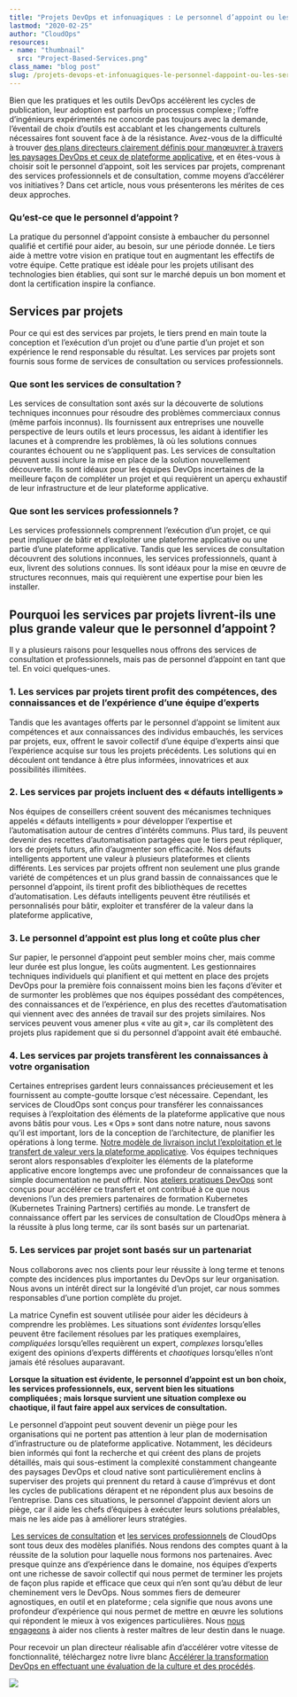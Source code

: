 ```yaml
---
title: "Projets DevOps et infonuagiques : Le personnel d’appoint ou les services par projets?"
lastmod: "2020-02-25"
author: "CloudOps"
resources:
- name: "thumbnail"
  src: "Project-Based-Services.png"
class_name: "blog post"
slug: /projets-devops-et-infonuagiques-le-personnel-dappoint-ou-les-services-par-projets
---
```


<p>Bien que les pratiques et les outils DevOps accélèrent les cycles de publication, leur adoption est parfois un processus complexe ; l’offre d’ingénieurs expérimentés ne concorde pas toujours avec la demande, l’éventail de choix d’outils est accablant et les changements culturels nécessaires font souvent face à de la résistance. Avez-vous de la difficulté à trouver <a href="https://info.cloudops.com/accelerer_la_transformation_devops">des plans directeurs clairement définis pour manœuvrer à travers les paysages DevOps et ceux de plateforme applicative</a>, et en êtes-vous à choisir soit le personnel d’appoint, soit les services par projets, comprenant des services professionnels et de consultation, comme moyens d’accélérer vos initiatives ? Dans cet article, nous vous présenterons les mérites de ces deux approches.</p><h3>Qu’est-ce que le personnel d’appoint ?</h3><p>La pratique du personnel d’appoint consiste à embaucher du personnel qualifié et certifié pour aider, au besoin, sur une période donnée. Le tiers aide à mettre votre vision en pratique tout en augmentant les effectifs de votre équipe. Cette pratique est idéale pour les projets utilisant des technologies bien établies, qui sont sur le marché depuis un bon moment et dont la certification inspire la confiance.&nbsp;</p><h2>Services par projets</h2><p>Pour ce qui est des services par projets, le tiers prend en main toute la conception et l’exécution d’un projet ou d’une partie d’un projet et son expérience le rend responsable du résultat. Les services par projets sont fournis sous forme de services de consultation ou services professionnels.</p><h3>Que sont les services de consultation ?</h3><p>Les services de consultation sont axés sur la découverte de solutions techniques inconnues pour résoudre des problèmes commerciaux connus (même parfois inconnus). Ils fournissent aux entreprises une nouvelle perspective de leurs outils et leurs processus, les aidant à identifier les lacunes et à comprendre les problèmes, là où les solutions connues courantes échouent ou ne s’appliquent pas. Les services de consultation peuvent aussi inclure la mise en place de la solution nouvellement découverte. Ils sont idéaux pour les équipes DevOps incertaines de la meilleure façon de compléter un projet et qui requièrent un aperçu exhaustif de leur infrastructure et de leur plateforme applicative.</p><h3><strong>Que sont les services professionnels ?</strong></h3><p>Les services professionnels comprennent l’exécution d’un projet, ce qui peut impliquer de bâtir et d’exploiter une plateforme applicative ou une partie d’une plateforme applicative. Tandis que les services de consultation découvrent des solutions inconnues, les services professionnels, quant à eux, livrent des solutions connues. Ils sont idéaux pour la mise en œuvre de structures reconnues, mais qui requièrent une expertise pour bien les installer.</p><h2>Pourquoi les services par projets livrent-ils une plus grande valeur que le personnel d’appoint ?</h2><p>Il y a plusieurs raisons pour lesquelles nous offrons des services de consultation et professionnels, mais pas de personnel d’appoint en tant que tel. En voici quelques-unes.</p><h3>1. Les services par projets tirent profit des compétences, des connaissances et de l’expérience d’une équipe d’experts</h3><p>Tandis que les avantages offerts par le personnel d’appoint se limitent aux compétences et aux connaissances des individus embauchés, les services par projets, eux, offrent le savoir collectif d’une équipe d’experts ainsi que l’expérience acquise sur tous les projets précédents. Les solutions qui en découlent ont tendance à être plus informées, innovatrices et aux possibilités illimitées.&nbsp;</p><h3>2. Les services par projets incluent des « défauts intelligents »</h3><p>Nos équipes de conseillers créent souvent des mécanismes techniques appelés « défauts intelligents » pour développer l’expertise et l’automatisation autour de centres d’intérêts communs. Plus tard, ils peuvent devenir des recettes d’automatisation partagées que le tiers peut répliquer, lors de projets futurs, afin d’augmenter son efficacité. Nos défauts intelligents apportent une valeur à plusieurs plateformes et clients différents. Les services par projets offrent non seulement une plus grande variété de compétences et un plus grand bassin de connaissances que le personnel d’appoint, ils tirent profit des bibliothèques de recettes d’automatisation. Les défauts intelligents peuvent être réutilisés et personnalisés pour bâtir, exploiter et transférer de la valeur dans la plateforme applicative,</p><h3>3. Le personnel d’appoint est plus long et coûte plus cher</h3><p>Sur papier, le personnel d’appoint peut sembler moins cher, mais comme leur durée est plus longue, les coûts augmentent. Les gestionnaires techniques individuels qui planifient et qui mettent en place des projets DevOps pour la première fois connaissent moins bien les façons d’éviter et de surmonter les problèmes que nos équipes possédant des compétences, des connaissances et de l’expérience, en plus des recettes d’automatisation qui viennent avec des années de travail sur des projets similaires. Nos services peuvent vous amener plus « vite au git », car ils complètent des projets plus rapidement que si du personnel d’appoint avait été embauché.</p><h3>4. Les services par projets transfèrent les connaissances à votre organisation</h3><p>Certaines entreprises gardent leurs connaissances précieusement et les fournissent au compte-goutte lorsque c’est nécessaire. Cependant, les services de CloudOps sont conçus pour transférer les connaissances requises à l’exploitation des éléments de la plateforme applicative que nous avons bâtis pour vous. Les « Ops » sont dans notre nature, nous savons qu’il est important, lors de la conception de l’architecture, de planifier les opérations à long terme. <a href="https://www.cloudops.com/fr/2019/05/le-modele-de-livraison-cloudops-une-livraison-de-valeur-acceleree-grace-au-code-et-a-la-collaboration/">Notre modèle de livraison inclut l’exploitation et le transfert de valeur vers la plateforme applicative</a>. Vos équipes techniques seront alors responsables d’exploiter les éléments de la plateforme applicative encore longtemps avec une profondeur de connaissances que la simple documentation ne peut offrir. Nos <a href="https://www.cloudops.com/fr/ateliers/">ateliers pratiques DevOps</a> sont conçus pour accélérer ce transfert et ont contribué à ce que nous devenions l’un des premiers partenaires de formation Kubernetes (Kubernetes Training Partners) certifiés au monde. Le transfert de connaissance offert par les services de consultation de CloudOps mènera à la réussite à plus long terme, car ils sont basés sur un partenariat.</p><h3>5. Les services par projet sont basés sur un partenariat</h3><p>Nous collaborons avec nos clients pour leur réussite à long terme et tenons compte des incidences plus importantes du DevOps sur leur organisation. Nous avons un intérêt direct sur la longévité d’un projet, car nous sommes responsables d’une portion complète du projet.</p><p>La matrice Cynefin est souvent utilisée pour aider les décideurs à comprendre les problèmes. Les situations sont <em>évidentes</em> lorsqu’elles peuvent être facilement résolues par les pratiques exemplaires, <em>compliquées</em> lorsqu’elles requièrent un expert, <em>complexes</em> lorsqu’elles exigent des opinions d’experts différents et <em>chaotiques</em> lorsqu’elles n’ont jamais été résolues auparavant.&nbsp;</p><p><strong>Lorsque la situation est évidente, le personnel d’appoint est un bon choix, les services professionnels, eux, servent bien les situations compliquées ; mais lorsque survient une situation complexe ou chaotique, il faut faire appel aux services de consultation.</strong></p><p>Le personnel d’appoint peut souvent devenir un piège pour les organisations qui ne portent pas attention à leur plan de modernisation d’infrastructure ou de plateforme applicative. Notamment, les décideurs bien informés qui font la recherche et qui créent des plans de projets détaillés, mais qui sous-estiment la complexité constamment changeante des paysages DevOps et cloud native sont particulièrement enclins à superviser des projets qui prennent du retard à cause d’imprévus et dont les cycles de publications dérapent et ne répondent plus aux besoins de l’entreprise. Dans ces situations, le personnel d’appoint devient alors un piège, car il aide les chefs d’équipes à exécuter leurs solutions préalables, mais ne les aide pas à améliorer leurs stratégies.</p><p>&nbsp;<a href="https://www.cloudops.com/fr/kubernetes-et-nuage-natif/">Les services de consultation</a> et <a href="https://www.cloudops.com/fr/services-geres-2/">les services professionnels</a> de CloudOps sont tous deux des modèles planifiés. Nous rendons des comptes quant à la réussite de la solution pour laquelle nous formons nos partenaires. Avec presque quinze ans d’expérience dans le domaine, nos équipes d’experts ont une richesse de savoir collectif qui nous permet de terminer les projets de façon plus rapide et efficace que ceux qui n’en sont qu’au début de leur cheminement vers le DevOps. Nous sommes fiers de demeurer agnostiques, en outil et en plateforme ; cela signifie que nous avons une profondeur d’expérience qui nous permet de mettre en œuvre les solutions qui répondent le mieux à vos exigences particulières. Nous <a href="https://www.cloudops.com/fr/2019/12/nos-promesses-envers-notre-clientele/">nous engageons</a> à aider nos clients à rester maîtres de leur destin dans le nuage<em>.</em></p><p>Pour recevoir un plan directeur réalisable afin d’accélérer votre vitesse de fonctionnalité, téléchargez notre livre blanc <a href="https://info.cloudops.com/accelerer_la_transformation_devops">Accélérer la transformation DevOps en effectuant une évaluation de la culture et des procédés</a>.</p>

<div class="row">
    <div class="col-xl-8 offset-xl-2 col-lg-10 offset-lg-1 col-md-10 offset-md-1 col-sm-12 col-xs-12 cta-image">
      <img src="/images/blog/cta/livreblanc.jpeg">
    </div>
</div>